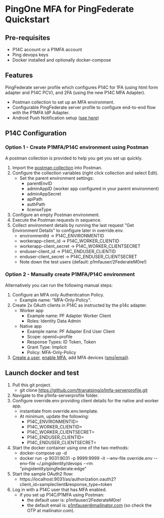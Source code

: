 # PingOne MFA for PingFederate Quickstart

## Pre-requisites
- P14C account or a P1MFA account
- Ping devops keys
- Docker installed and optionally docker-compose

## Features
PingFederate server profile which configures P14C for 1FA (using html form adapter and P14C PCV), and 2FA (using the new P14C MFA Adapter).

- Postman collection to set up an MFA environment.
- Configurable PingFederate server profile to configure end-to-end flow with the P1MFA IdP Adapter.
- Android Push Notification setup ([see here](android-push-setup.md))

## P14C Configuration

### Option 1 - Create P1MFA/P14C environment using Postman

A postman collection is provided to help you get you set up quickly. 

1. Import the [postman collection](postman_setup_p1mfa.json) into Postman.
2. Configure the collection variables (right click collection and select Edit).
    - Set the parent environment settings:
      - parentEnvID
      - adminAppID (worker app configured in your parent environment)
      - adminAppSecret
      - apiPath
      - authPath
      - licenseType
3. Configure an empty Postman environment.
4. Execute the Postman requests in sequence.
5. Collect environment details by running the last request "Get Environment Details" to configure later in override.env.
    - environmentId -> P14C_ENVIRONMENTID
    - workerapp-client_id -> P14C_WORKER_CLIENTID
    - workerapp-client_secret -> P14C_WORKER_CLIENTSECRET
    - enduser-client_id -> P14C_ENDUSER_CLIENTID
    - enduser-client_secret -> P14C_ENDUSER_CLIENTSECRET
    - Note down the test users (default: p1mfauser/2FederateM0re!)

### Option 2 - Manually create P1MFA/P14C environment

Alternatively you can run the following manual steps:

1. Configure an MFA only Authentication Policy.
     - Example name: "MFA-Only-Policy".
2. Create 2x OAuth clients in P14C as instructed by the p14c adapter.
     - Worker app
       - Example name: PF Adapter Worker Client
       - Roles: Identity Data Admin
     - Native app
       - Example name: PF Adapter End User Client
       - Scope: openid+profile
       - Response Types: ID Token, Token
       - Grant Type: Implicit
       - Policy: MFA-Only-Policy
3. [Create a user](https://apidocs.pingidentity.com/pingone/platform/v1/api/#post-create-user), [enable MFA](https://apidocs.pingidentity.com/pingone/platform/v1/api/#put-update-user-mfa-enabled), add MFA devices ([sms](https://apidocs.pingidentity.com/pingone/platform/v1/api/#post-create-mfa-user-device-sms)|[email](https://apidocs.pingidentity.com/pingone/platform/v1/api/#post-create-mfa-user-device-email)).

## Launch docker and test

1. Pull this git project.
    - git clone https://github.com/ttranatping/p1mfa-serverprofile.git
2. Navigate to the p1mfa-serverprofile folder.
3. Configure override.env providing client details for the native and worker app.
    - instantiate from override.env.template.
    - At minimum, update the following:
        - P14C_ENVIRONMENTID=
        - P14C_WORKER_CLIENTID=
        - P14C_WORKER_CLIENTSECRET=
        - P14C_ENDUSER_CLIENTID=
        - P14C_ENDUSER_CLIENTSECRET=
4. Start the docker container using one of the two methods:
    - docker-compose up -d
    - docker run -p 9031:9031 -p 9999:9999 -it --env-file override.env --env-file ~/.pingidentity/devops --rm  "pingidentity/pingfederate:edge"
5. Start the sample OAuth2 flow: 
    - https://localhost:9031/as/authorization.oauth2?client_id=sampleclient&response_type=token
6. Log in with a P14C user that has MFA enabled.
    - if you set up P14C/P1MFA using Postman:
      - the default user is: p1mfauser/2FederateM0re!
      - the default email is: p1mfauser@mailinator.com (so check the OTP at mailinator.com).
    
